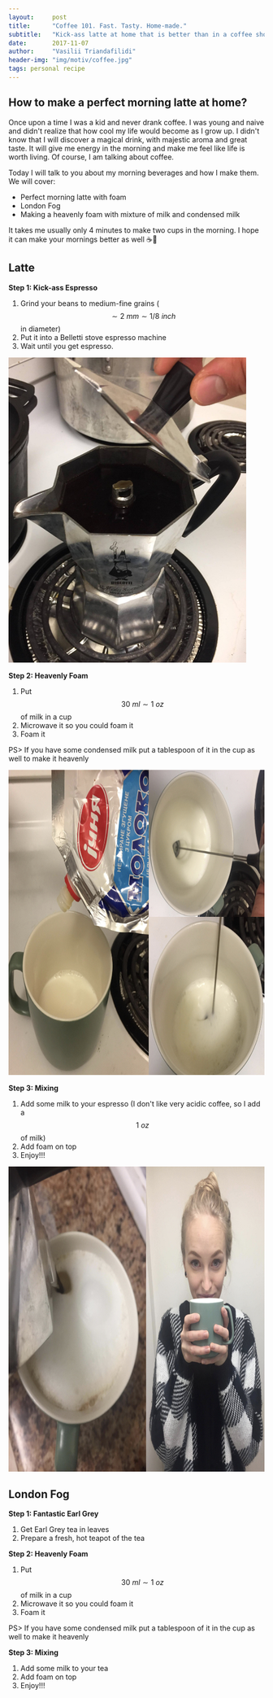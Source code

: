 ```yaml
---
layout:     post
title:      "Coffee 101. Fast. Tasty. Home-made."
subtitle:   "Kick-ass latte at home that is better than in a coffee shop"
date:       2017-11-07
author:     "Vasilii Triandafilidi"
header-img: "img/motiv/coffee.jpg"
tags: personal recipe
---
```



## How to make a perfect morning latte at home?


Once upon a time I was a kid and never drank coffee.
I was young and naive and didn't realize that how cool my life would become as I grow up. I didn't know that I will discover a magical drink, with majestic aroma and great taste. It will give me energy in the morning and make me feel like life is worth living. Of course, I am talking about coffee.

Today I will talk to you about my morning beverages and how I make them. We will cover:

* Perfect morning latte with foam
* London Fog
* Making a heavenly foam with mixture of milk and condensed milk

It takes me usually only 4 minutes to make two cups in the morning. I hope it can make your mornings better as well ☕️👏

## Latte

__Step 1: Kick-ass Espresso__
1. Grind your beans to medium-fine grains ($$\sim 2\ mm \sim 1/8\ inch$$ in diameter)
2. Put it into a Belletti stove espresso machine
3. Wait until you get espresso.

<img src="/img/motiv/coffee/brewed_coffee.jpg" height="600px" />

__Step 2: Heavenly Foam__

1. Put $$30\  ml \sim 1\  oz$$ of milk in a cup
2. Microwave it so you could foam it
3. Foam it

PS> If you have some condensed milk put a tablespoon of it in the cup as well to make it heavenly

<img src="/img/motiv/coffee/milk.jpeg" height="600px" />

__Step 3: Mixing__

1. Add some milk to your espresso (I don't like very acidic coffee, so I add a $$1\ oz$$ of milk)
2. Add foam on top
3. Enjoy!!!

<img src="/img/motiv/coffee/final_image.jpeg" height="600px" />

## London Fog


__Step 1: Fantastic Earl Grey__

1. Get Earl Grey tea in leaves
2. Prepare a fresh, hot teapot of the tea

__Step 2: Heavenly Foam__

1. Put $$30\  ml \sim 1\  oz$$ of milk in a cup
2. Microwave it so you could foam it
3. Foam it

PS> If you have some condensed milk put a tablespoon of it in the cup as well to make it heavenly

__Step 3: Mixing__

1. Add some milk to your tea
2. Add foam on top
3. Enjoy!!!
